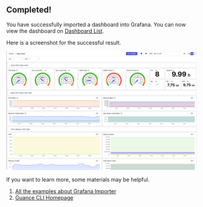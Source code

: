 ## Completed!

You have successfully imported a dashboard into Grafana. You can now view the dashboard on [Dashboard List](https://console.guance.com/scene/dashboard/list).

Here is a screenshot for the successful result.

![Preview](./images/preview.png)

If you want to learn more, some materials may be helpful.

1. [All the examples about Grafana Importer](https://github.com/GuanceCloud/guance-cli/tree/main/specs/iac/import/grafana)
2. [Guance CLI Homepage](https://github.com/GuanceCloud/guance-cli)
